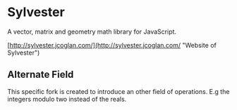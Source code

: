 Sylvester
=========

A vector, matrix and geometry math library for JavaScript.

[http://sylvester.jcoglan.com/](http://sylvester.jcoglan.com/ "Website of Sylvester")

Alternate Field
---------------

This specific fork is created to introduce an other field of operations. E.g the
integers modulo two instead of the reals.
